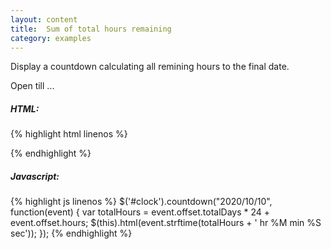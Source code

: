 ```yaml
---
layout: content
title:  Sum of total hours remaining
category: examples
---
```

Display a countdown calculating all remining hours to the final date.

<div class="basic-coupon">
    Open till ...
    <span id="clock"></span>
</div>

<script type="text/javascript">
    twoDaysFromNow = new Date().valueOf() + 2 * 24 * 60 * 60 * 1000;
    $('#clock').countdown(twoDaysFromNow, function(event) {
        var totalHours = event.offset.totalDays * 24 + event.offset.hours;
        $(this).html(event.strftime(totalHours + ' hr %M min %S sec'));
    });
</script>

##### HTML:
{% highlight html linenos %}
<div id="clock"></div>
{% endhighlight %}

##### Javascript:
{% highlight js linenos %}
$('#clock').countdown("2020/10/10", function(event) {
    var totalHours = event.offset.totalDays * 24 + event.offset.hours;
    $(this).html(event.strftime(totalHours + ' hr %M min %S sec'));
});
{% endhighlight %}